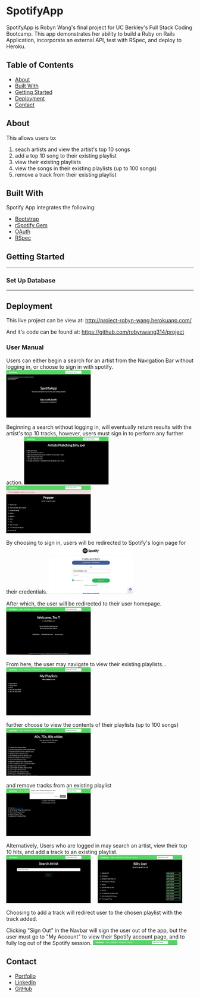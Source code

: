 # SpotifyApp #

SpotifyApp is Robyn Wang's final project for UC Berkley's Full Stack Coding Bootcamp. This app demonstrates her ability to build a Ruby on Rails Application, incorporate an external API, test with RSpec, and deploy to Heroku. 

## Table of Contents ##
<ul> 
  <li><a href="#about"> About </a></li>
  <li><a href="#technologies"> Built With </a></li>
  <li><a href="#setup"> Getting Started </a></li>
  <li><a href="#usage"> Deployment </a></li>
  <li><a href="#contact"> Contact</a></li>
</ul>

<div id="about"></div> 

## About ##
This allows users to: 
  1. seach artists and view the artist's top 10 songs
  2. add a top 10 song to their existing playlist
  3. view their existing playlists 
  4. view the songs in their existing playlists (up to 100 songs)
  5. remove a track from their existing playlist 

<div id="technologies"></div> 

## Built With ##
Spotify App integrates the following: 

<ul>
  <li><a href="https://getbootstrap.com/">Bootstrap</a></li>
  <li><a href="https://github.com/guilhermesad/rspotify">rSpotify Gem</a></li>
  <li><a href="#">OAuth</a></li>
  <li><a href="#">RSpec</a></li>
</ul>


<div id="setup"></div> 

## Getting Started ##
-----

### Set Up Database ###

------


<div id="usage"></div> 

## Deployment ##
This live project can be view at: http://project-robyn-wang.herokuapp.com/

And it's code can be found at: https://github.com/robynwang314/project

### User Manual ###

Users can either begin a search for an artist from the Navigation Bar without logging in, or choose to sign in with spotify. 
  <img src="/app/assets/images/homepage.png" alt="App homepage" width="45%" float="left">

Beginning a search without logging in, will eventually return results with the artist's top 10 tracks, however, users must sign in to perform any further action.
  <img src="/app/assets/images/index.png" alt="Artists results" width="45%" float="left"> &nbsp;&nbsp;&nbsp;
  <img src="/app/assets/images/else.png" alt="Not logged in search results" width="45%" float="right">

By choosing to sign in, users will be redirected to Spotify's login page for their credentials.
  <img src="/app/assets/images/callback.png" alt="Spotify Login" width="45%" float="left">

After which, the user will be redirected to their user homepage. 
  <img src="/app/assets/images/users.png" alt="Users Homepage" width="45%" float="left">

From here, the user may navigate to view their existing playlists...
  <img src="/app/assets/images/playlists.png" alt="User's playlists" width="45%" float="left">

  further choose to view the contents of their playlists (up to 100 songs) 
  <img src="/app/assets/images/playlist.png" alt="User's playlist" width="45%" float="left">

  and remove tracks from an existing playlist
  <img src="/app/assets/images/remove_track.png" alt="Remove_track" width="45%" float="left">

Alternatively, Users who are logged in may search an artist, view their top 10 hits, and add a track to an existing playlist. 
  <img src="/app/assets/images/search.png" alt="Search Form" width="45%" float="left"> &nbsp;&nbsp;&nbsp;
  <img src="/app/assets/images/add_track.png" alt="Add_track" width="45%" float="right">

Choosing to add a track will redirect user to the chosen playlist with the track added. 

Clicking "Sign Out" in the Navbar will sign the user out of the app, but the user must go to "My Account" to view their Spotify account page, and to fully log out of the Spotify session. 
  <img src="/app/assets/images/navbar.png" alt="Navbar" width="45%" float="left">


<div id="contact"></div> 

## Contact ##

<ul>
  <li><a href="http://robynwang-portfolio.herokuapp.com/" target="_blank">Portfolio</a></li>
  <li><a href="https://www.linkedin.com/in/tyrobynwang" target="_blank">LinkedIn</a></li>
  <li><a href="https://github.com/robynwang314" target="_blank">GitHub</a></li>
</ul>
